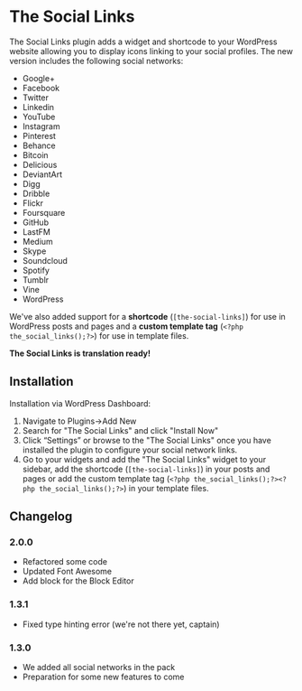 # The Social Links

The Social Links plugin adds a widget and shortcode to your WordPress website allowing you to display icons linking to your social profiles. The new version includes the following social networks:

* Google+
* Facebook
* Twitter
* Linkedin
* YouTube
* Instagram
* Pinterest
* Behance
* Bitcoin
* Delicious
* DeviantArt
* Digg
* Dribble
* Flickr
* Foursquare
* GitHub
* LastFM
* Medium
* Skype
* Soundcloud
* Spotify
* Tumblr
* Vine
* WordPress

We've also added support for a **shortcode** (`[the-social-links]`) for use in WordPress posts and pages and a **custom template tag** (`<?php the_social_links();?>`) for use in template files.

**The Social Links is translation ready!**

## Installation

Installation via WordPress Dashboard:

1. Navigate to Plugins->Add New
2. Search for "The Social Links" and click "Install Now"
3. Click “Settings” or browse to the "The Social Links" once you have installed the plugin to configure your social network links.
4. Go to your widgets and add the "The Social Links" widget to your sidebar, add the shortcode (`[the-social-links]`) in your posts and pages or add the custom template tag (`<?php the_social_links();?><?php the_social_links();?>`) in your template files.

## Changelog

### 2.0.0

* Refactored some code
* Updated Font Awesome
* Add block for the Block Editor

### 1.3.1

* Fixed type hinting error (we're not there yet, captain)

### 1.3.0

* We added all social networks in the pack
* Preparation for some new features to come